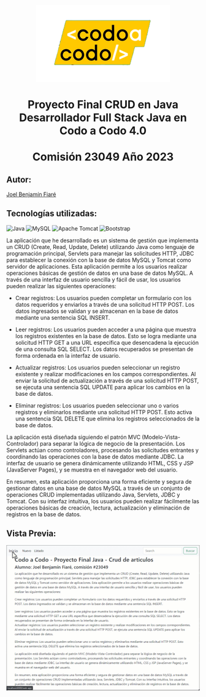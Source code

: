 <div align="center"><img src="https://github.com/JoelFiare/Trabajo-Practico-Final-Codo-A-Codo/blob/main/resources/codoacodo.png" /></div>

<h1 align="center"> Proyecto Final CRUD en Java<br>Desarrollador Full Stack Java en Codo a Codo 4.0<br><br>Comisión 23049 Año 2023</h1>

## Autor:
[Joel Benjamín Fiaré](https://github.com/JoelFiare "Joel Benjamín Fiaré")


## Tecnologías utilizadas:
![Java](https://img.shields.io/badge/java-%23ED8B00.svg?style=for-the-badge&logo=openjdk&logoColor=white) ![MySQL](https://img.shields.io/badge/mysql-%2300f.svg?style=for-the-badge&logo=mysql&logoColor=white) ![Apache Tomcat](https://img.shields.io/badge/apache%20tomcat-%23F8DC75.svg?style=for-the-badge&logo=apache-tomcat&logoColor=black) ![Bootstrap](https://img.shields.io/badge/bootstrap-%23563D7C.svg?style=for-the-badge&logo=bootstrap&logoColor=white)


La aplicación que he desarrollado es un sistema de gestión que implementa un CRUD (Create, Read, Update, Delete) utilizando Java como lenguaje de programación principal, Servlets para manejar las solicitudes HTTP, JDBC para establecer la conexión con la base de datos MySQL y Tomcat como servidor de aplicaciones. Esta aplicación permite a los usuarios realizar operaciones básicas de gestión de datos en una base de datos MySQL. A través de una interfaz de usuario sencilla y fácil de usar, los usuarios pueden realizar las siguientes operaciones:

- Crear registros: Los usuarios pueden completar un formulario con los datos requeridos y enviarlos a través de una solicitud HTTP POST. Los datos ingresados se validan y se almacenan en la base de datos mediante una sentencia SQL INSERT.

- Leer registros: Los usuarios pueden acceder a una página que muestra los registros existentes en la base de datos. Esto se logra mediante una solicitud HTTP GET a una URL específica que desencadena la ejecución de una consulta SQL SELECT. Los datos recuperados se presentan de forma ordenada en la interfaz de usuario.

- Actualizar registros: Los usuarios pueden seleccionar un registro existente y realizar modificaciones en los campos correspondientes. Al enviar la solicitud de actualización a través de una solicitud HTTP POST, se ejecuta una sentencia SQL UPDATE para aplicar los cambios en la base de datos.

- Eliminar registros: Los usuarios pueden seleccionar uno o varios registros y eliminarlos mediante una solicitud HTTP POST. Esto activa una sentencia SQL DELETE que elimina los registros seleccionados de la base de datos.

La aplicación está diseñada siguiendo el patrón MVC (Modelo-Vista-Controlador) para separar la lógica de negocio de la presentación. Los Servlets actúan como controladores, procesando las solicitudes entrantes y coordinando las operaciones con la base de datos mediante JDBC. La interfaz de usuario se genera dinámicamente utilizando HTML, CSS y JSP (JavaServer Pages), y se muestra en el navegador web del usuario.

En resumen, esta aplicación proporciona una forma eficiente y segura de gestionar datos en una base de datos MySQL a través de un conjunto de operaciones CRUD implementadas utilizando Java, Servlets, JDBC y Tomcat. Con su interfaz intuitiva, los usuarios pueden realizar fácilmente las operaciones básicas de creación, lectura, actualización y eliminación de registros en la base de datos.

## Vista Previa:
![](https://github.com/JoelFiare/Trabajo-Practico-Final-Codo-A-Codo/blob/main/resources/ProyectoFinalJoelFiare.gif)
